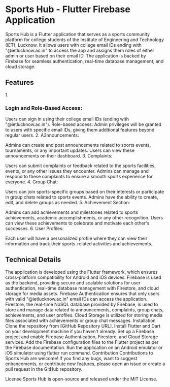 <h1> Sports Hub - Flutter Firebase Application</h1>

Sports Hub is a Flutter application that serves as a sports community platform for college students of the Institute of Engineering and Technology (IET), Lucknow. It allows users with college email IDs ending with "@ietlucknow.ac.in" to access the app and assigns them roles of either admin or user based on their email ID. The application is backed by Firebase for seamless authentication, real-time database management, and cloud storage.

<h2>Features</h2>
1. <h3>Login and Role-Based Access:</h3>

Users can sign in using their college email IDs (ending with "@ietlucknow.ac.in").
Role-based access: Admin privileges will be granted to users with specific email IDs, giving them additional features beyond regular users.
2. <h>A3nnouncements:</h3>

Admins can create and post announcements related to sports events, tournaments, or any important updates.
Users can view these announcements on their dashboard.
3. Complaints:

Users can submit complaints or feedback related to the sports facilities, events, or any other issues they encounter.
Admins can manage and respond to these complaints to ensure a smooth sports experience for everyone.
4. Group Chat:

Users can join sports-specific groups based on their interests or participate in group chats related to sports events.
Admins have the ability to create, edit, and delete groups as needed.
5. Achievement Section:

Admins can add achievements and milestones related to sports achievements, academic accomplishments, or any other recognition.
Users can view these achievements to celebrate and motivate each other's successes.
6. User Profiles:

Each user will have a personalized profile where they can view their information and track their sports-related activities and achievements.
<h2>Technical Details</h2>
The application is developed using the Flutter framework, which ensures cross-platform compatibility for Android and iOS devices.
Firebase is used as the backend, providing secure and scalable solutions for user authentication, real-time database management with Firestore, and cloud storage for media assets.
Firebase Authentication ensures that only users with valid "@ietlucknow.ac.in" email IDs can access the application.
Firestore, the real-time NoSQL database provided by Firebase, is used to store and manage data related to announcements, complaints, group chats, achievements, and user profiles.
Cloud Storage is utilized for storing media files associated with achievements or group chat messages.
Installation
Clone the repository from [GitHub Repository URL].
Install Flutter and Dart on your development machine if you haven't already.
Set up a Firebase project and enable Firebase Authentication, Firestore, and Cloud Storage services.
Add the Firebase configuration files to the Flutter project as per the Firebase documentation.
Run the application on an Android emulator or iOS simulator using flutter run command.
Contribution
Contributions to Sports Hub are welcome! If you find any bugs, want to suggest enhancements, or contribute new features, please open an issue or create a pull request in the GitHub repository.

License
Sports Hub is open-source and released under the MIT License.
